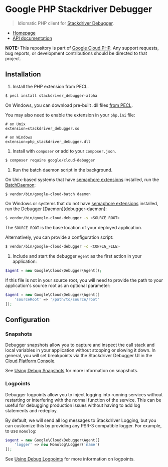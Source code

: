 # Google PHP Stackdriver Debugger

> Idiomatic PHP client for [Stackdriver Debugger](https://cloud.google.com/debugger/).

* [Homepage](http://googlecloudplatform.github.io/google-cloud-php)
* [API documentation](http://googlecloudplatform.github.io/google-cloud-php/#/docs/cloud-debugger/latest/debugger/debuggerclient)

**NOTE:** This repository is part of [Google Cloud PHP](https://github.com/googlecloudplatform/google-cloud-php). Any
support requests, bug reports, or development contributions should be directed to
that project.

## Installation

1. Install the PHP extension from PECL.

```bash
$ pecl install stackdriver_debugger-alpha
```

On Windows, you can download pre-built .dll files [from PECL][pecl-debugger].

You may also need to enable the extension in your `php.ini` file:

```
# on Unix
extension=stackdriver_debugger.so

# on Windows
extension=php_stackdriver_debugger.dll
```

1. Install with `composer` or add to your `composer.json`.

```bash
$ composer require google/cloud-debugger
```

1. Run the batch daemon script in the background.

On Unix-based systems that have
[semaphore extensions][semaphore-extensions] installed, run the
[BatchDaemon][batch-daemon]:

```bash
$ vendor/bin/google-cloud-batch daemon
```

On Windows or systems that do not have
[semaphore extensions][semaphore-extensions] installed, run the Debugger
[Daemon][debugger-daemon]:

```bash
$ vendor/bin/google-cloud-debugger -s <SOURCE_ROOT>
```

The `SOURCE_ROOT` is the base location of your deployed application.

Alternatively, you can provide a configuration script:

```bash
$ vendor/bin/google-cloud-debugger -c <CONFIG_FILE>
```

1. Include and start the debugger `Agent` as the first action in your
application:

```php
$agent = new Google\Cloud\Debugger\Agent();
```

If this file is not in your source root, you will need to provide the path to
your application's source root as an optional parameter:

```php
$agent = new Google\Cloud\Debugger\Agent([
    'sourceRoot' => '/path/to/source/root'
]);
```

## Configuration

### Snapshots

Debugger snapshots allow you to capture and inspect the call stack and local
variables in your application without stopping or slowing it down. In general,
you will set breakpoints via the Stackdriver Debugger UI in the
[Cloud Platform Console][debugger-console].

See [Using Debug Snapshots][using-debug-snapshots] for more information on
snapshots.

### Logpoints

Debugger logpoints allow you to inject logging into running services without
restarting or interfering with the normal function of the service. This can be
useful for debugging production issues without having to add log statements and
redeploy.

By default, we will send all log messages to Stackdriver Logging, but you can
customize this by providing any PSR-3 compatible logger. For example, to use
`monolog`:

```php
$agent = new Google\Cloud\Debugger\Agent([
    'logger' => new Monolog\Logger('name')
]);
```
See [Using Debug Logpoints][using-debug-logpoints] for more information on
logpoints.

[semaphore-extensions]: http://php.net/manual/en/book.sem.php
[batch-daemon]: https://github.com/GoogleCloudPlatform/google-cloud-php/blob/master/src/Core/Batch/BatchDaemon.php
[pecl-debugger]: https://pecl.php.net/package/stackdriver_debugger
[debugger-console]: https://console.cloud.google.com/debug
[using-debug-snapshots]: https://cloud.google.com/debugger/docs/debugging
[using-debug-logpoints]: https://cloud.google.com/debugger/docs/logpoints
